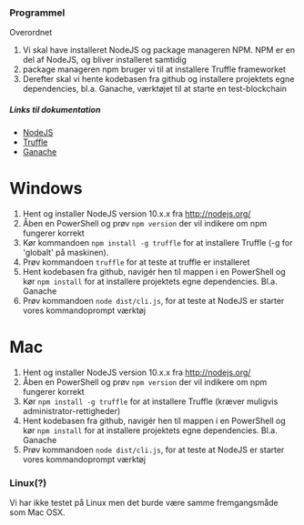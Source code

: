 
### Programmel


Overordnet 

1. Vi skal have installeret NodeJS og package manageren NPM. NPM er en del af NodeJS, 
   og bliver installeret samtidig
2. package manageren npm bruger vi til at installere Truffle frameworket
3. Derefter skal vi hente kodebasen fra github og installere projektets egne dependencies,
   bl.a. Ganache, værktøjet til at starte en test-blockchain


##### Links til dokumentation

- [NodeJS](https://nodejs.org/)
- [Truffle](https://truffleframework.com/docs/truffle/overview)
- [Ganache](https://truffleframework.com/docs/ganache/quickstart)


# Windows

1. Hent og installer NodeJS version 10.x.x fra http://nodejs.org/
2. Åben en PowerShell og prøv `npm version` der vil indikere om npm fungerer korrekt
3. Kør kommandoen `npm install -g truffle` for at installere Truffle (-g for  'globalt' på maskinen).
4. Prøv kommandoen `truffle` for at teste at truffle er installeret
5. Hent kodebasen fra github, navigér hen til mappen i en PowerShell og kør
   `npm install` for at installere projektets egne dependencies. Bl.a. Ganache
6. Prøv kommandoen `node dist/cli.js`, for at teste at NodeJS er starter vores kommandoprompt værktøj


# Mac 

1. Hent og installer NodeJS version 10.x.x fra http://nodejs.org/
2. Åben en PowerShell og prøv `npm version` der vil indikere om npm fungerer korrekt
3. Kør `npm install -g truffle` for at installere Truffle (kræver muligvis administrator-rettigheder)
4. Hent kodebasen fra github, navigér hen til mappen i en PowerShell og kør
   `npm install` for at installere projektets egne dependencies. Bl.a. Ganache 
5. Prøv kommandoen `node dist/cli.js`, for at teste at NodeJS er starter vores kommandoprompt værktøj


### Linux(?)

Vi har ikke testet på Linux men det burde være samme fremgangsmåde som Mac OSX.
